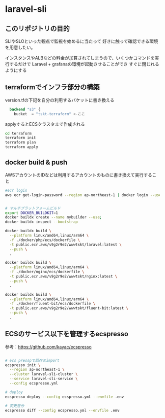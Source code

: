# laravel-sli


## このリポジトリの目的
SLIやSLOといった観点で監視を始めるに当たって
好きに触って確認できる環境を用意したい。

インスタンスやALBなどの料金が加算されてしまうので、いくつかコマンドを実行するだけで
Laravel + grafanaの環境が起動させることができ
すぐに閉じれるようにする

## terraformでインフラ部分の構築

version.tfの下記を自分の利用するバケットに書き換える
```tf
  backend "s3" {
    bucket  = "tskt-terraform" <-ここ
```

applyするとECSクラスタまで作成される
```sh
cd terraform
terraform init
terraform plan
terraform apply
```

## docker build & push
AWSアカウントのIDなどは利用するアカウントのものに書き換えて実行すること

```sh
#ecr login
aws ecr get-login-password --region ap-northeast-1 | docker login --username AWS --password-stdin 031215319865.dkr.ecr.ap-northeast-1.amazonaws.com


# マルチプラットフォームビルド
export DOCKER_BUILDKIT=1 
docker buildx create --name mybuilder --use;
docker buildx inspect --bootstrap 

docker buildx build \
  --platform linux/amd64,linux/arm64 \
  -f ./docker/php/ecs/dockerfile \
  -t public.ecr.aws/v9g2r9e2/wwwtskt/laravel:latest \
  --push \
  .

docker buildx build \
  --platform linux/amd64,linux/arm64 \
  -f ./docker/nginx/ecs/dockerfile \
  -t public.ecr.aws/v9g2r9e2/wwwtskt/nginx:latest \
  --push \
  .

docker buildx build \
  --platform linux/amd64,linux/arm64 \
  -f ./docker/fluent-bit/ecs/dockerfile \
  -t public.ecr.aws/v9g2r9e2/wwwtskt/fluent-bit:latest \
  --push \
  .

```

## ECSのサービス以下を管理するecspresso

参考：https://github.com/kayac/ecspresso

```sh

# ecs presspで既存のimport
ecspresso init \
  --region ap-northeast-1 \
  --cluster laravel-sli-cluster \
  --service laravel-sli-service \
  --config ecspresso.yml

# deploy
ecspresso deploy --config ecspresso.yml --envfile .env

# 変更差分
ecspresso diff --config ecspresso.yml --envfile .env

```
